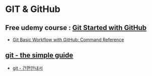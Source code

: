 # GIT & GitHub

## Free udemy course : [Git Started with GitHub](https://www.udemy.com/git-started-with-github/learn/#/)

- [Git Basic Workflow with GitHub: Command Reference](https://www.udemy.com/git-started-with-github/learn/#/lecture/2919116) 

## [git - the simple guide](https://rogerdudler.github.io/git-guide/index.html)

- [git - 간편안내서](https://rogerdudler.github.io/git-guide/index.ko.html)